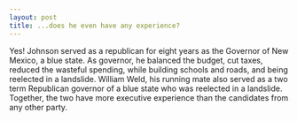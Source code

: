 ```yaml
---
layout: post
title: ...does he even have any experience?
---
```


Yes! Johnson served as a republican for eight years as the Governor of New Mexico, a blue state. As governor, he balanced the budget, cut taxes, reduced the wasteful spending, while building schools and roads, and being reelected in a landslide. William Weld, his running mate also served as a two term Republican governor of a blue state who was reelected in a landslide. Together, the two have more executive experience than the candidates from any other party.
